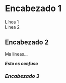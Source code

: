 # Encabezado 1

Línea 1  
Linea 2

## Encabezado 2

Ma lineas...

***Esto es confuso***

### *Encabezado 3*
